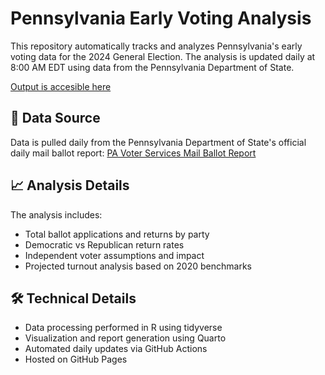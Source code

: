# Pennsylvania Early Voting Analysis

This repository automatically tracks and analyzes Pennsylvania's early voting data for the 2024 General Election. The analysis is updated daily at 8:00 AM EDT using data from the Pennsylvania Department of State.

[Output is accesible here](https://wtwillterp.github.io/PA_Earlyvote)

## 🔄 Data Source

Data is pulled daily from the Pennsylvania Department of State's official daily mail ballot report:
[PA Voter Services Mail Ballot Report](https://www.pavoterservices.pa.gov/2024%20General%20Daily%20Mail%20Ballot%20Report.xlsx)

## 📈 Analysis Details

The analysis includes:
- Total ballot applications and returns by party
- Democratic vs Republican return rates
- Independent voter assumptions and impact
- Projected turnout analysis based on 2020 benchmarks

## 🛠️ Technical Details

- Data processing performed in R using tidyverse
- Visualization and report generation using Quarto
- Automated daily updates via GitHub Actions
- Hosted on GitHub Pages